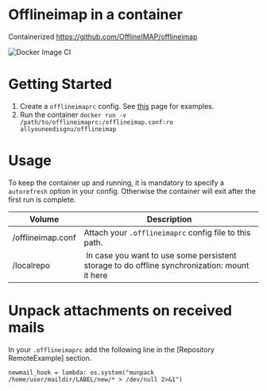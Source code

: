 # Offlineimap in a container

Containerized https://github.com/OfflineIMAP/offlineimap

![Docker Image CI](https://github.com/vincent/offlineimap-docker/workflows/Docker%20Image%20CI/badge.svg)

# Getting Started

1. Create a `offlineimaprc` config. See [this](http://www.offlineimap.org/doc/use_cases.html) page for examples.
2. Run the container `docker run -v /path/to/offlineimaprc:/offlineimap.conf:ro allyouneedisgnu/offlineimap`

# Usage

To keep the container up and running, it is mandatory to specify a `autorefresh` option in your config. Otherwise the container will exit after the first run is complete.

| Volume            | Description                                                                                   |
| ----------------- | --------------------------------------------------------------------------------------------- |
| /offlineimap.conf | Attach your `.offlineimaprc` config file to this path.                                        |
| /localrepo        |  In case you want to use some persistent storage to do offline synchronization: mount it here |

# Unpack attachments on received mails

In your `.offlineimaprc` add the following line in the [Repository RemoteExample] section. 
```
newmail_hook = lambda: os.system("munpack /home/user/maildir/LABEL/new/* > /dev/null 2>&1")
```
